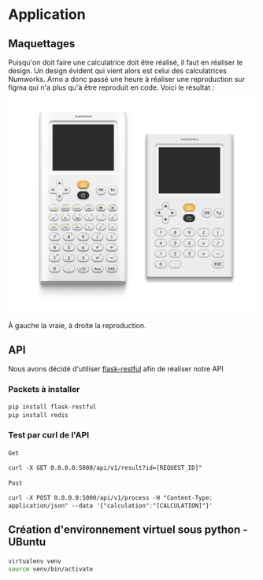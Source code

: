 # Application

## Maquettages

Puisqu'on doit faire une calculatrice doit être réalisé, il faut en réaliser le design. Un design évident qui vient alors est celui des calculatrices Numworks. Arno a donc passé une heure à réaliser une reproduction sur figma qui n'a plus qu'à être reproduit en code. Voici le résultat :

![alt text](image.png)

À gauche la vraie, à droite la reproduction.

## API

Nous avons décidé d'utiliser [flask-restful](https://flask-restful.readthedocs.io/en/latest/) afin de réaliser notre API

### Packets à installer

```python
pip install flask-restful
pip install redis
```

### Test par curl de l'API


`Get`
```
curl -X GET 0.0.0.0:5000/api/v1/result?id=[REQUEST_ID]"
```

`Post`
```
curl -X POST 0.0.0.0:5000/api/v1/process -H "Content-Type: application/json" --data '{"calculation":"[CALCULATION]"}'
```

## Création d'environnement virtuel sous python - UBuntu

```bash
virtualenv venv 
source venv/bin/activate
```